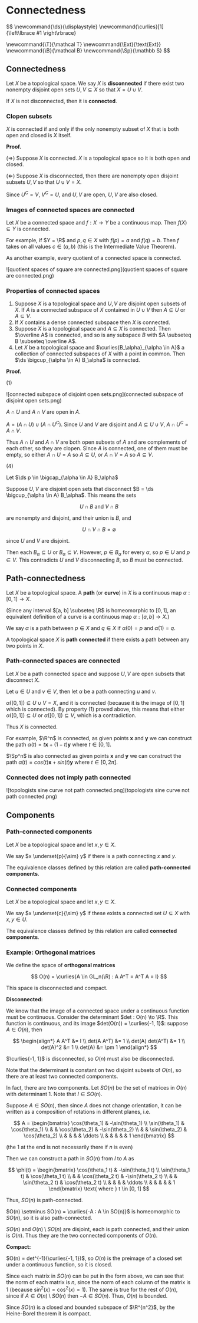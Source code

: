 # Connectedness

$$
\newcommand{\ds}{\displaystyle}
\newcommand{\curlies}[1]{\left\lbrace #1 \right\rbrace}

\newcommand{\T}{\mathcal T}
\newcommand{\Ext}{\text{Ext}}
\newcommand{\B}{\mathcal B}
\newcommand{\Sp}{\mathbb S}
$$

## Connectedness

Let $X$ be a topological space. We say $X$ is **disconnected** if there exist two nonempty disjoint open sets $U, V \subseteq X$ so that $X = U \cup V$.

If $X$ is not disconnected, then it is **connected**.

### Clopen subsets

$X$ is connected if and only if the only nonempty subset of $X$ that is both open and closed is $X$ itself.

**Proof.**

($\Rightarrow$) Suppose $X$ is connected. $X$ is a topological space so it is both open and closed.

($\Leftarrow$) Suppose $X$ is disconnected, then there are nonempty open disjoint subsets $U, V$ so that $U \cup V = X$.

Since $U^C = V$, $V^C = U$, and $U, V$ are open, $U, V$ are also closed.

### Images of connected spaces are connected

Let $X$ be a connected space and $f : X \to Y$ be a continuous map. Then $f(X) \subseteq Y$ is connected.

For example, if $Y = \R$ and $p, q \in X$ with $f(p) = a$ and $f(q) = b$. Then $f$ takes on all values $c \in (a, b)$ (this is the Intermediate Value Theorem).

As another example, every quotient of a connected space is connected.

![quotient spaces of square are connected.png](quotient spaces of square are connected.png)

### Properties of connected spaces

1. Suppose $X$ is a topological space and $U, V$ are disjoint open subsets of $X$. If $A$ is a connected subspace of $X$ contained in $U \cup V$ then $A \subseteq U$ or $A \subseteq V$.
2. If $X$ contains a dense connected subspace then $X$ is connected.
3. Suppose $X$ is a topological space and $A \subseteq X$ is connected. Then $\overline A$ is connected, and so is any subspace $B$ with $A \subseteq B \subseteq \overline A$.
4. Let $X$ be a topological space and $\curlies{B_\alpha}_{\alpha \in A}$ a collection of connected subspaces of $X$ with a point in common. Then $\ds \bigcup_{\alpha \in A} B_\alpha$ is connected.

**Proof.**

(1)

![connected subspace of disjoint open sets.png](connected subspace of disjoint open sets.png)

$A \cap U$ and $A \cap V$ are open in $A$.

$A = (A \cap U) \cup (A \cap U^C)$. Since $U$ and $V$ are disjoint and $A \subseteq U \cup V$, $A \cap U^C = A \cap V$.

Thus $A \cap U$ and $A \cap V$ are both open subsets of $A$ and are complements of each other, so they are clopen. SInce $A$ is connected, one of them must be empty, so either $A \cap U = A$ so $A \subseteq U$, or $A \cap V = A$ so $A \subseteq V$.

(4)

Let $\ds p \in \bigcap_{\alpha \in A} B_\alpha$

Suppose $U, V$ are disjoint open sets that disconnect $B = \ds \bigcup_{\alpha \in A} B_\alpha$. This means the sets

$$
U \cap B\text{ and } V \cap B
$$

are nonempty and disjoint, and their union is $B$, and

$$
U \cap V \cap B = \emptyset
$$

since $U$ and $V$ are disjoint.

Then each $B_\alpha \subseteq U$ or $B_\alpha \subseteq V$. However, $p \in B_\alpha$ for every $\alpha$, so $p \in U$ and $p \in V$. This contradicts $U$ and $V$ disconnecting $B$, so $B$ must be connected.

## Path-connectedness

Let $X$ be a topological space. A **path** (or **curve**) in $X$ is a continuous map $\alpha : [0, 1] \to X$.

(Since any interval $[a, b] \subseteq \R$ is homeomorphic to $[0, 1]$, an equivalent definition of a curve is a continuous map $\alpha : [a, b] \to X$.)

We say $\alpha$ is a path between $p \in X$ and $q \in X$ if $\alpha(0) = p$ and $\alpha(1) = q$.

A topological space $X$ is **path connected** if there exists a path between any two points in $X$.

### Path-connected spaces are connected

Let $X$ be a path connected space and suppose $U, V$ are open subsets that disconnect $X$.

Let $u \in U$ and $v \in V$, then let $\alpha$ be a path connecting $u$ and $v$.

$\alpha([0, 1]) \subseteq U \cup V = X$, and it is connected (because it is the image of $[0, 1]$ which is connected). By property (1) proved above, this means that either $\alpha([0, 1]) \subseteq U$ or $\alpha([0, 1]) \subseteq V$, which is a contradiction.

Thus $X$ is connected.

For example, $\R^n$ is connected, as given points $\mathbf x$ and $\mathbf y$ we can construct the path $\alpha(t) = t\mathbf x + (1 - t) \mathbf y$ where $t \in [0, 1]$.

$\Sp^n$ is also connected as given points $\mathbf x$ and $\mathbf y$ we can construct the path $\alpha(t) = cos(t)\mathbf x + sin(t) \mathbf y$ where $t \in [0, 2\pi]$.

### Connected does not imply path connected

![topologists sine curve not path connected.png](topologists sine curve not path connected.png)

## Components

### Path-connected components

Let $X$ be a topological space and let $x, y \in X$.

We say $x \underset{p}{\sim} y$ if there is a path connecting $x$ and $y$.

The equivalence classes defined by this relation are called **path-connected components**.

### Connected components

Let $X$ be a topological space and let $x, y \in X$.

We say $x \underset{c}{\sim} y$ if these exists a connected set $U \subseteq X$ with $x, y \in U$.

The equivalence classes defined by this relation are called **connected components**.

### Example: Orthogonal matrices

We define the space of **orthogonal matrices**

$$
O(n) = \curlies{A \in GL_n(\R) : A A^T = A^T A = I}
$$

This space is disconnected and compact.

**Disconnected:**

We know that the image of a connected space under a continuous function must be continuous. Consider the determinant $det : O(n) \to \R$. This function is continuous, and its image $det(O(n)) = \curlies{-1, 1}$: suppose $A \in O(n)$, then

$$
\begin{align*}
A A^T &= I \\
det(A A^T) &= 1 \\
det(A) det(A^T) &= 1 \\
det(A)^2 &= 1 \\
det(A) &= \pm 1
\end{align*}
$$

$\curlies{-1, 1}$ is disconnected, so $O(n)$ must also be disconnected.

Note that the determinant is constant on two disjoint subsets of $O(n)$, so there are at least two connected components.

In fact, there are two components. Let $SO(n)$ be the set of matrices in $O(n)$ with determinant $1$. Note that $I \in SO(n)$.

Suppose $A \in SO(n)$, then since $A$ does not change orientation, it can be written as a composition of rotations in different planes, i.e.

$$
A =
\begin{bmatrix}
\cos(\theta_1) & -\sin(\theta_1) \\
\sin(\theta_1) & \cos(\theta_1) \\
 & & \cos(\theta_2) & -\sin(\theta_2) \\
 & & \sin(\theta_2) & \cos(\theta_2) \\
 & & & & \ddots \\
 & & & & & 1
\end{bmatrix}
$$

(the $1$ at the end is not necessarily there if $n$ is even)

Then we can construct a path in $SO(n)$ from $I$ to $A$ as

$$
\phi(t) =
\begin{bmatrix}
\cos(\theta_1 t) & -\sin(\theta_1 t) \\
\sin(\theta_1 t) & \cos(\theta_1 t) \\
 & & \cos(\theta_2 t) & -\sin(\theta_2 t) \\
 & & \sin(\theta_2 t) & \cos(\theta_2 t) \\
 & & & & \ddots \\
 & & & & & 1
\end{bmatrix} \text{ where } t \in [0, 1]
$$

Thus, $SO(n)$ is path-connected.

$O(n) \setminus SO(n) = \curlies{-A : A \in SO(n)}$ is homeomorphic to $SO(n)$, so it is also path-connected.

$SO(n)$ and $O(n) \setminus SO(n)$ are disjoint, each is path connected, and their union is $O(n)$. Thus they are the two connected components of $O(n)$.

**Compact:**

$O(n) = det^{-1}(\curlies{-1, 1})$, so $O(n)$ is the preimage of a closed set under a continuous function, so it is closed.

Since each matrix in $SO(n)$ can be put in the form above, we can see that the norm of each matrix is $n$, since the norm of each column of the matrix is $1$ (because $\sin^2(x) = \cos^2(x) = 1$). The same is true for the rest of $O(n)$, since if $A \in O(n) \setminus SO(n)$ then $-A \in SO(n)$. Thus, $O(n)$ is bounded.

Since $SO(n)$ is a closed and bounded subspace of $\R^{n^2}$, by the Heine-Borel theorem it is compact.